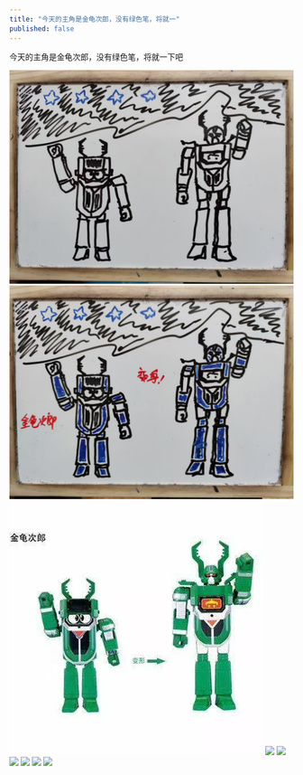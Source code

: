 ```yaml
---
title: "今天的主角是金龟次郎，没有绿色笔，将就一"
published: false
---
```

今天的主角是金龟次郎，没有绿色笔，将就一下吧

![](./1.jpg)
![](./2.jpg)
![](./3.jpg)
![](./4.jpg)
![](./5.jpg)
![](./6.jpg)
![](./7.jpg)
![](./8.jpg)
![](./9.jpg)
